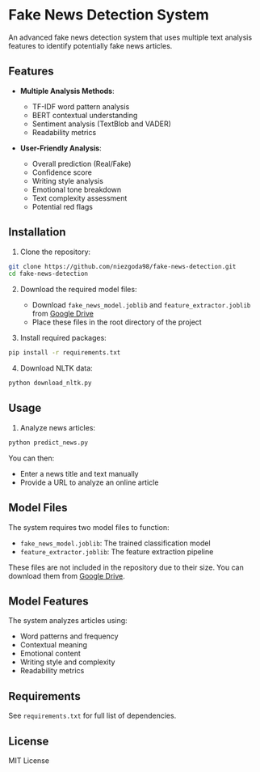 # Fake News Detection System

An advanced fake news detection system that uses multiple text analysis features to identify potentially fake news articles.

## Features

- **Multiple Analysis Methods**:
  - TF-IDF word pattern analysis
  - BERT contextual understanding
  - Sentiment analysis (TextBlob and VADER)
  - Readability metrics

- **User-Friendly Analysis**:
  - Overall prediction (Real/Fake)
  - Confidence score
  - Writing style analysis
  - Emotional tone breakdown
  - Text complexity assessment
  - Potential red flags

## Installation

1. Clone the repository:
```bash
git clone https://github.com/niezgoda98/fake-news-detection.git
cd fake-news-detection
```

2. Download the required model files:
   - Download `fake_news_model.joblib` and `feature_extractor.joblib` from [Google Drive](https://drive.google.com/drive/folders/1UgiK1Cn5ocRCD-pwatC1aHNJRo2Pc72E?usp=drive_link)
   - Place these files in the root directory of the project

3. Install required packages:
```bash
pip install -r requirements.txt
```

4. Download NLTK data:
```bash
python download_nltk.py
```

## Usage

1. Analyze news articles:
```bash
python predict_news.py
```

You can then:
- Enter a news title and text manually
- Provide a URL to analyze an online article

## Model Files

The system requires two model files to function:
- `fake_news_model.joblib`: The trained classification model
- `feature_extractor.joblib`: The feature extraction pipeline

These files are not included in the repository due to their size. You can download them from [Google Drive](https://drive.google.com/drive/folders/1UgiK1Cn5ocRCD-pwatC1aHNJRo2Pc72E?usp=drive_link).

## Model Features

The system analyzes articles using:
- Word patterns and frequency
- Contextual meaning
- Emotional content
- Writing style and complexity
- Readability metrics

## Requirements

See `requirements.txt` for full list of dependencies.

## License

MIT License 